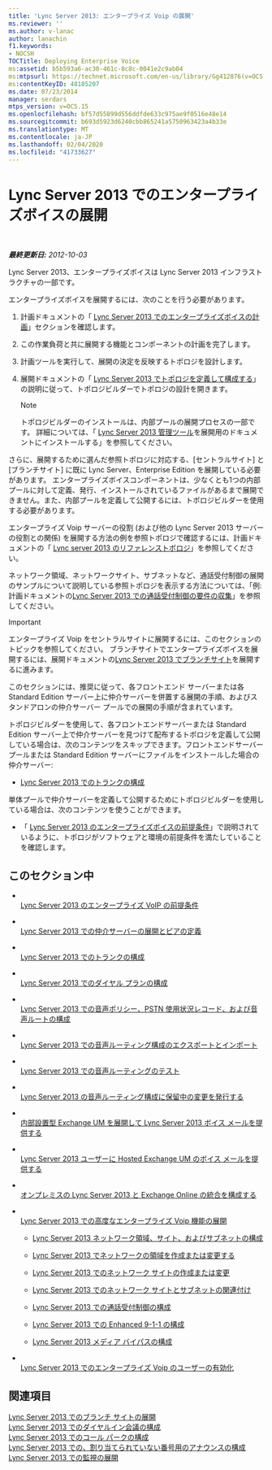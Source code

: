 ```yaml
---
title: 'Lync Server 2013: エンタープライズ Voip の展開'
ms.reviewer: ''
ms.author: v-lanac
author: lanachin
f1.keywords:
- NOCSH
TOCTitle: Deploying Enterprise Voice
ms:assetid: b5b593a6-ac30-461c-8c8c-0041e2c9ab04
ms:mtpsurl: https://technet.microsoft.com/en-us/library/Gg412876(v=OCS.15)
ms:contentKeyID: 48185207
ms.date: 07/23/2014
manager: serdars
mtps_version: v=OCS.15
ms.openlocfilehash: bf57d55899d556ddfde633c975ae9f0516e48e14
ms.sourcegitcommit: b693d5923d6240cbb865241a5750963423a4b33e
ms.translationtype: MT
ms.contentlocale: ja-JP
ms.lasthandoff: 02/04/2020
ms.locfileid: "41733627"
---
```

<div data-xmlns="http://www.w3.org/1999/xhtml">

<div class="topic" data-xmlns="http://www.w3.org/1999/xhtml" data-msxsl="urn:schemas-microsoft-com:xslt" data-cs="http://msdn.microsoft.com/en-us/">

<div data-asp="http://msdn2.microsoft.com/asp">

# <a name="deploying-enterprise-voice-in-lync-server-2013"></a>Lync Server 2013 でのエンタープライズボイスの展開

</div>

<div id="mainSection">

<div id="mainBody">

<span> </span>

_**最終更新日:** 2012-10-03_

Lync Server 2013、エンタープライズボイスは Lync Server 2013 インフラストラクチャの一部です。

エンタープライズボイスを展開するには、次のことを行う必要があります。

<div id="sectionSection0" class="section">

1.  計画ドキュメントの「 [Lync Server 2013 でのエンタープライズボイスの計画](lync-server-2013-planning-for-enterprise-voice.md)」セクションを確認します。

2.  この作業負荷と共に展開する機能とコンポーネントの計画を完了します。

3.  計画ツールを実行して、展開の決定を反映するトポロジを設計します。

4.  展開ドキュメントの「 [Lync Server 2013 でトポロジを定義して構成する](lync-server-2013-defining-and-configuring-the-topology.md)」の説明に従って、トポロジビルダーでトポロジの設計を開きます。
    
    <div>
    

    > [!NOTE]  
    > トポロジビルダーのインストールは、内部プールの展開プロセスの一部です。 詳細については、「 <A href="lync-server-2013-install-lync-server-administrative-tools.md">Lync Server 2013 管理ツール</A>を展開用のドキュメントにインストールする」を参照してください。

    
    </div>

さらに、展開するために選んだ参照トポロジに対応する、[セントラルサイト] と [ブランチサイト] に既に Lync Server、Enterprise Edition を展開している必要があります。 エンタープライズボイスコンポーネントは、少なくとも1つの内部プールに対して定義、発行、インストールされているファイルがあるまで展開できません。また、内部プールを定義して公開するには、トポロジビルダーを使用する必要があります。

</div>

<div id="sectionSection1" class="section">

<div class="subSection">

エンタープライズ Voip サーバーの役割 (および他の Lync Server 2013 サーバーの役割との関係) を展開する方法の例を参照トポロジで確認するには、計画ドキュメントの「 [Lync server 2013 のリファレンストポロジ](lync-server-2013-reference-topologies.md)」を参照してください。

ネットワーク領域、ネットワークサイト、サブネットなど、通話受付制御の展開のサンプルについて説明している参照トポロジを表示する方法については、「例: 計画ドキュメントの[Lync Server 2013 での通話受付制御の要件の収集](lync-server-2013-example-of-gathering-your-requirements-for-call-admission-control.md)」を参照してください。

</div>

</div>

<div id="sectionSection2" class="section">

<div>


> [!IMPORTANT]  
> エンタープライズ Voip をセントラルサイトに展開するには、このセクションのトピックを参照してください。 ブランチサイトでエンタープライズボイスを展開するには、展開ドキュメントの<A href="lync-server-2013-deploying-branch-sites.md">Lync Server 2013 でブランチサイト</A>を展開するに進みます。



</div>

このセクションには、推奨に従って、各フロントエンド サーバーまたは各 Standard Edition サーバー上に仲介サーバーを併置する展開の手順、およびスタンドアロンの仲介サーバー プールでの展開の手順が含まれています。

トポロジビルダーを使用して、各フロントエンドサーバーまたは Standard Edition サーバー上で仲介サーバーを見つけて配布するトポロジを定義して公開している場合は、次のコンテンツをスキップできます。フロントエンドサーバープールまたは Standard Edition サーバーにファイルをインストールした場合の仲介サーバー:

  - [Lync Server 2013 でのトランクの構成](lync-server-2013-configuring-trunks.md)

単体プールで仲介サーバーを定義して公開するためにトポロジビルダーを使用している場合は、次のコンテンツを使うことができます。

  - 「 [Lync Server 2013 のエンタープライズボイスの前提条件](lync-server-2013-enterprise-voice-prerequisites.md)」で説明されているように、トポロジがソフトウェアと環境の前提条件を満たしていることを確認します。

</div>

<div>

## <a name="in-this-section"></a>このセクション中

  - <span></span>  
    [Lync Server 2013 のエンタープライズ VoIP の前提条件](lync-server-2013-enterprise-voice-prerequisites.md)

  - <span></span>  
    [Lync Server 2013 での仲介サーバーの展開とピアの定義](lync-server-2013-deploying-mediation-servers-and-defining-peers.md)

  - <span></span>  
    [Lync Server 2013 でのトランクの構成](lync-server-2013-configuring-trunks.md)

  - <span></span>  
    [Lync Server 2013 でのダイヤル プランの構成](lync-server-2013-configuring-dial-plans.md)

  - <span></span>  
    [Lync Server 2013 での音声ポリシー、PSTN 使用状況レコード、および音声ルートの構成](lync-server-2013-configuring-voice-policies-pstn-usage-records-and-voice-routes.md)

  - <span></span>  
    [Lync Server 2013 での音声ルーティング構成のエクスポートとインポート](lync-server-2013-exporting-and-importing-voice-routing-configuration.md)

  - <span></span>  
    [Lync Server 2013 での音声ルーティングのテスト](lync-server-2013-test-voice-routing.md)

  - <span></span>  
    [Lync Server 2013 の音声ルーティング構成に保留中の変更を発行する](lync-server-2013-publish-pending-changes-to-the-voice-routing-configuration.md)

  - <span></span>  
    [内部設置型 Exchange UM を展開して Lync Server 2013 ボイス メールを提供する](lync-server-2013-deploying-on-premises-exchange-um-to-provide-lync-server-2013-voice-mail.md)

  - <span></span>  
    [Lync Server 2013 ユーザーに Hosted Exchange UM のボイス メールを提供する](lync-server-2013-providing-lync-server-users-voice-mail-on-hosted-exchange-um.md)

  - <span></span>  
    [オンプレミスの Lync Server 2013 と Exchange Online の統合を構成する](lync-server-2013-configuring-on-premises-lync-server-integration-with-exchange-online.md)

  - <span></span>  
    [Lync Server 2013 での高度なエンタープライズ Voip 機能の展開](lync-server-2013-deploying-advanced-enterprise-voice-features.md)
    
      - [Lync Server 2013 ネットワーク領域、サイト、およびサブネットの構成](lync-server-2013-about-network-regions-sites-and-subnets.md)
    
      - [Lync Server 2013 でネットワークの領域を作成または変更する](lync-server-2013-create-or-modify-a-network-region.md)
    
      - [Lync Server 2013 でのネットワーク サイトの作成または変更](lync-server-2013-create-or-modify-a-network-site.md)
    
      - [Lync Server 2013 でのネットワーク サイトとサブネットの関連付け](lync-server-2013-associate-a-subnet-with-a-network-site.md)
    
      - [Lync Server 2013 での通話受付制御の構成](lync-server-2013-configure-call-admission-control.md)
    
      - [Lync Server 2013 での Enhanced 9-1-1 の構成](lync-server-2013-configure-enhanced-9-1-1.md)
    
      - [Lync Server 2013 メディア バイパスの構成](lync-server-2013-configure-media-bypass.md)

  - <span></span>  
    [Lync Server 2013 でのエンタープライズ Voip のユーザーの有効化](lync-server-2013-enable-users-for-enterprise-voice.md)

</div>

<div>

## <a name="see-also"></a>関連項目


[Lync Server 2013 でのブランチ サイトの展開](lync-server-2013-deploying-branch-sites.md)  
[Lync Server 2013 でのダイヤルイン会議の構成](lync-server-2013-configuring-dial-in-conferencing.md)  
[Lync Server 2013 でのコール パークの構成](lync-server-2013-configuring-call-park.md)  
[Lync Server 2013 での、割り当てられていない番号用のアナウンスの構成](lync-server-2013-configuring-announcements-for-unassigned-numbers.md)  
[Lync Server 2013 での監視の展開](lync-server-2013-deploying-monitoring.md)  
  

</div>

</div>

<span> </span>

</div>

</div>

</div>

